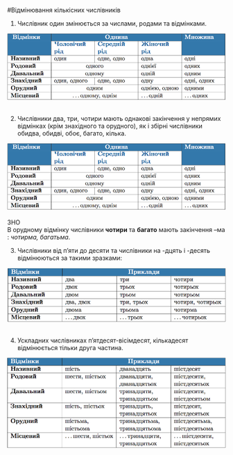 #Вiдмiнювання кiлькiсних числiвникiв

1. Числiвник один змiнюється за числами, родами та вiдмiнками.

<div class="center">
<img src="../pics/7/3.png" width="700px" class="center"/>
</div>
<br>

2. Числiвники <span class="p1">два, три, чотири</span> мають однаковi закiнчення у непрямих вiдмiнках (крiм знахiдного та орудного), як i збiрнi числiвники <span class="p1">обидва, обидвi, обоє, багато, кiлька</span>.

<div class="center">
<img src="../pics/7/3.png" width="700px" class="center"/>
</div>
<br>


<div class="add-wrap">
<span class="add">ЗНО</span>
<div class="add-text">
В орудному вiдмiнку числiвники <b>чотири</b> та <b>багато</b> мають закiнчення <span class="p1">–ма</span> : <i>чотирма, багатьма</i>.
</div>


3. Числiвники вiд п’яти до десяти та числiвники на <span class="p1">-дцять</span> i <span class="p1">-десять</span> вiдмiнюються за такими зразками:


<div class="center">
<img src="../pics/7/4.png" width="700px" class="center"/>
</div>
<br>

4. Ускладних числiвниках п’ятдесят-вiсiмдесят, кiлькадесят вiдмiнюється тiльки друга частина.


<div class="center">
<img src="../pics/7/5.png" width="600px" class="center"/>
</div>
<br>